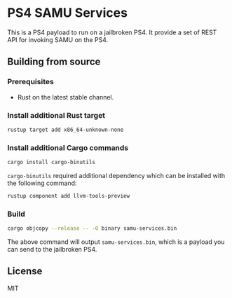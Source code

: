 # PS4 SAMU Services

This is a PS4 payload to run on a jailbroken PS4. It provide a set of REST API for invoking SAMU on the PS4.

## Building from source

### Prerequisites

- Rust on the latest stable channel.

### Install additional Rust target

```sh
rustup target add x86_64-unknown-none
```

### Install additional Cargo commands

```sh
cargo install cargo-binutils
```

`cargo-binutils` required additional dependency which can be installed with the following command:

```sh
rustup component add llvm-tools-preview
```

### Build

```sh
cargo objcopy --release -- -O binary samu-services.bin
```

The above command will output `samu-services.bin`, which is a payload you can send to the jailbroken PS4.

## License

MIT

